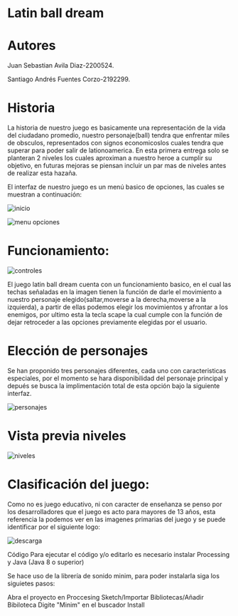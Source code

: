 # Latin ball dream

# Autores

Juan Sebastian Avila Diaz-2200524.

Santiago Andrés Fuentes Corzo-2192299.

# Historia

La historia de nuestro juego es basicamente una representación de la vida del ciudadano promedio, nuestro personaje(ball) tendra que enfrentar miles de obsculos, representados con signos economicoslos cuales tendra que superar para poder salir de lationoamerica. En esta primera entrega solo se planteran 2 niveles los cuales aproximan a nuestro heroe a cumplir su objetivo, en futuras mejoras se piensan incluir un par mas de niveles antes de realizar esta hazaña.

El interfaz de nuestro juego es un menú basico de opciones, las cuales se muestran a continuación:

![inicio](https://user-images.githubusercontent.com/84584807/136475158-31db45a4-601a-4afe-91a7-f7575ef94f35.png)


![menu opciones](https://user-images.githubusercontent.com/84584807/136475189-593a3620-82b7-4e9d-a5d8-060c3de780b6.png)



# Funcionamiento: 

![controles](https://user-images.githubusercontent.com/84584807/136473735-a461cbc2-e89c-48e9-9dd1-5ef1f1fde016.png)

El juego latin ball dream cuenta con un funcionamiento basico, en el cual las techas señaladas en la imagen tienen la función de darle el movimiento a nuestro personaje elegido(saltar,moverse a la derecha,moverse a la izquierda), a partir de ellas podemos elegir los movimientos y afrontar a los enemigos, por ultimo esta la tecla scape la cual cumple con la función de dejar retroceder a las opciones previamente elegidas por el usuario. 

# Elección de personajes

Se han proponido tres personajes diferentes, cada uno con caracteristicas especiales, por el momento se hara disponibilidad del personaje principal y depués se  busca la implimentación total de esta opción bajo la siguiente interfaz.

![personajes](https://user-images.githubusercontent.com/84584807/136475510-1d680b12-e152-4907-a0be-bc05803660be.png)

# Vista previa niveles

![niveles](https://user-images.githubusercontent.com/84584807/136475639-3f9e33ef-df2d-4efa-ade6-30ef3a554064.png)

# Clasificación del juego:

Como no es juego educativo, ni con caracter de enseñanza se penso por los desarrolladores que el juego es acto para mayores de 13 años, esta referencia la podemos ver en las imagenes primarias del juego y se puede identificar por el siguiente logo:

![descarga](https://user-images.githubusercontent.com/84584807/136476045-807b61bb-4bf9-4a95-9b5e-11774f6ab49a.png)


Código
Para ejecutar el código y/o editarlo es necesario instalar Processing y Java (Java 8 o superior)

Se hace uso de la librería de sonido minim, para poder instalarla siga los siguietes pasos:

Abra el proyecto en Proccesing
Sketch/Importar Bibliotecas/Añadir Bibiloteca
Digite "Minim" en el buscador
Install
